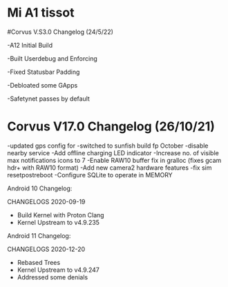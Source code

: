 # Mi A1 tissot

#Corvus V.S3.0 Changelog (24/5/22)

-A12 Initial Build

-Built Userdebug and Enforcing

-Fixed Statusbar Padding

-Debloated some GApps

-Safetynet passes by default


# Corvus V17.0 Changelog (26/10/21)

-updated gps config for 
-switched to sunfish build fp October
-disable nearby service 
-Add offline charging LED indicator
-Increase no. of visible max notifications icons to 7
-Enable RAW10 buffer fix in gralloc (fixes gcam hdr+ with RAW10 format)
-Add new camera2 hardware features
-fix sim resetpostreboot
-Configure SQLite to operate in MEMORY

Android 10 Changelog:

CHANGELOGS 2020-09-19

- Build Kernel with Proton Clang
- Kernel Upstream to v4.9.235

Android 11 Changelog:

CHANGELOGS 2020-12-20

- Rebased Trees
- Kernel Upstream to v4.9.247
- Addressed some denials

